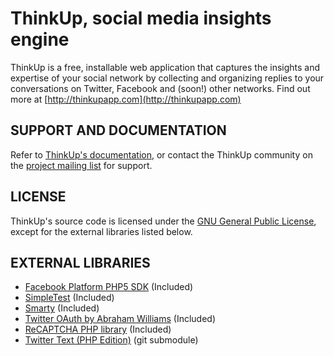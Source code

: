 # ThinkUp, social media insights engine

ThinkUp is a free, installable web application that captures the insights and expertise of your social network by 
collecting and organizing replies to your conversations on Twitter, Facebook and (soon!) other networks.
Find out more at  [http://thinkupapp.com](http://thinkupapp.com)

## SUPPORT AND DOCUMENTATION

Refer to [ThinkUp's documentation](http://thinkupapp.com/docs/), or contact the ThinkUp community on the
[project mailing list](http://groups.google.com/group/thinkupapp) for support.

## LICENSE

ThinkUp's source code is licensed under the
[GNU General Public License](http://www.gnu.org/licenses/gpl.html),
except for the  external libraries listed below.

## EXTERNAL LIBRARIES

- [Facebook Platform PHP5 SDK](https://github.com/facebook/php-sdk) (Included) 
- [SimpleTest](http://www.simpletest.org/) (Included)
- [Smarty](http://smarty.net) (Included)
- [Twitter OAuth by Abraham Williams](http://github.com/abraham/twitteroauth) (Included)
- [ReCAPTCHA PHP library](http://recaptcha.net/plugins/php/) (Included)
- [Twitter Text (PHP Edition)](http://recaptcha.net/plugins/php/) (git submodule)
